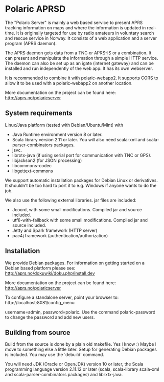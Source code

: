 # Polaric APRSD

The "Polaric Server" is mainly a web based service to present APRS tracking information on maps and where 
the information is updated in real-time. It is originally targeted for use by radio amateurs in voluntary 
search and rescue service in Norway. It consists of a web application and a server 
program (APRS daemon). 
 
The APRS daemon gets data from a TNC or APRS-IS or a combination. It can present 
and manipulate the information through a simple HTTP service. The daemon can 
also be set up as an igate (internet gateway) and can be installed and run independently 
of the web app. It has its own webserver. 

It is recommended to combine it with polaric-webapp2. It supports CORS to allow it to be used 
with a polaric-webapp2 on another location.

More documentation on the project can be found here: 
http://aprs.no/polaricserver

## System requirements

Linux/Java platform (tested with Debian/Ubuntu/Mint) with
* Java Runtime environment version 8 or later. 
* Scala library version 2.11 or later. You will also need scala-xml
  and scala-parser-combinators packages.
* jsvc.
* librxtx-java (if using serial port for communication with TNC or GPS).
* libjackson2 (for JSON processing)
* libcommons-codec
* libgettext-commons

We support automatic installation packages for Debian Linux or derivatives. 
It shouldn't be too hard to port it to e.g. Windows if anyone wants to do the job. 

We also use the following external libraries. jar files are included: 
* Jcoord, with some small modifications. Compiled jar and source included.
* utf8-with-fallback with some small modifications. Compiled jar and source included. 
* Jetty and Spark framework (HTTP server)
* pac4j framework (authentication/authorization)


## Installation

We provide Debian packages. For information on getting started on a Debian based platform please 
see: http://aprs.no/dokuwiki/doku.php/install.dev

More documentation on the project can be found here: 
http://aprs.no/polaricserver

To configure a standalone server, point your browser to: 
http://localhost:8081/config_menu

username=admin, password=polaric. Use the command polaric-password
to change the password and add new users. 

## Building from source 

Build from the source is done by a plain old makefile. Yes I know :)
Maybe I move to something else a little later. Setup for generating Debian
packages is included. You may use the 'debuild' command.

You will need JDK (Oracle or OpenJDK) version 10 or later, the Scala
programming language version 2.11.12 or later (scala, scala-library scala-xml
and scala-parser-combinators packages) and librxtx-java. 
